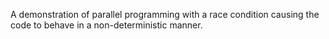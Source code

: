 A demonstration of parallel programming with a race condition causing the code to behave in a non-deterministic manner. 
